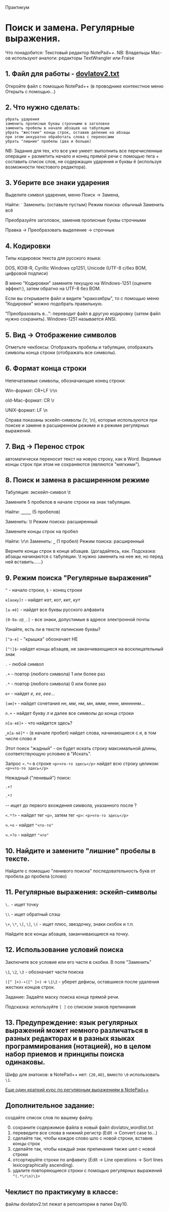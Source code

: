 Практикум

# Поиск и замена. Регулярные выражения.

Что понадобится: Текстовый редактор NotePad++.
NB: Владельцы Mac-ов используют аналоги: редакторы TextWrangler или Fraise

## 1. Файл для работы - [dovlatov2.txt](http://hseinstruments.wikispaces.com/file/view/dovlatov2.txt/452225060/dovlatov2.txt)

Откройте файл с помощью NotePad++ (в проводнике контекстное меню Открыть с помощью...)


## 2. Что нужно сделать:

    убрать ударения
    заменить прописные буквы строчными в заголовке
    заменить пробелы в начале абзацев на табуляцию
    убрать "жесткие" концы строк, оставив деление на абзацы
    при этом аккуратно обработать слова с переносами
    убрать "лишние" пробелы (два и больше)


NB: Задание для тех, кто все уже умеет: выполнить все перечисленные операции + разметить начало и конец прямой речи с помощью тега <speech> + составить список слов, не содержащих ударения и буквы ё (используя возможности текстового редактора).


## 3. Уберите все знаки ударения

Выделите символ ударения, меню Поиск → Замена,

Найти: `ˊ` Заменить: (оставьте пустым) Режим поиска: обычный Заменить всё

Преобразуйте заголовок, заменив прописные буквы строчными

Правка → Преобразовать выделение → строчные


## 4. Кодировки

Типы кодировок текста для русского языка:

DOS, KOI8-R, Cyrillic Windows cp1251, Unicode (UTF-8 с/без BOM, цифровой подписи)

В меню "Кодировки" замените текущую на Windows-1251 (оцените эффект:), затем обратно на UTF-8 без BOM.

Если вы открываете файл и видите "кракозябры", то с помощью меню "Кодировки" можно подобрать правильную.

"Преобразовать в...": переводит файл в другую кодировку (затем файл нужно сохранить). Windows-1251 называется ANSI.

## 5. Вид → Отображение символов

Отметьте чекбоксы: Отображать пробелы и табуляции, отображать символы конца строки (отображать все символы).

## 6. Формат конца строки

Непечатаемые символы, обозначающие конец строки:

Win-формат: CR+LF \r\n

old-Mac-формат: CR \r

UNIX-формат: LF \n

Справа показаны эскейп-символы (\r, \n), которые используются при поиске и замене в расширенном режиме и в режиме регулярных выражений.

## 7. Вид → Перенос строк

автоматически переносит текст на новую строку, как в Word. Видимые концы строк при этом не сохраняются (являются "мягкими").


## 8. Поиск и замена в расширенном режиме

Табуляция: экскейп-символ \t

Замените 5 пробелов в начале строки на знак табуляции.

Найти: ˽˽˽˽˽ (5 пробелов)

Заменить: \t Режим поиска: расширенный


Замените концы строк на пробел


Найти: \r\n Заменить: ˽ (1 пробел) Режим поиска: расширенный


Верните концы строк в конце абзацев.
(догадайтесь, как. Подсказка: абзацы начинаются с табуляции. \t нужно заменить на нее же, но перед ней вставить......)


## 9. Режим поиска "Регулярные выражения"


`^` - начало строки, `$` - конец строки

`к[аоиу]т` - найдет _кат_, _кот_, _кит_, _кут_

`[а-яё]` - найдет все буквы русского алфавита

`[0-9a-z@_.]` - все знаки, допустимые в адресе электронной почты

Узнайте, есть ли в тексте латинские буквы?


`[^а-я]` - "крышка" обозначает НЕ

`[^!]$`- найдет концы абзацев, не заканчивающиеся на восклицательный знак


`.` - любой символ

`.+` - повтор (любого символа) 1 или более раз

`.*` - повтор (любого символа) 0 или более раз


`е+` - найдет _е_, _ее_, _еее_...

`[нм]+` - найдет сочетания _нн_, _мм_, _нм_, _мн_, _ммм_, _нннн_, _мнннннм_...

`л.+` - найдет букву _л_ и далее все символы до конца строки

`л[а-яё]+` - что найдется здесь?

`˽я[а-яё]*` - (в начале пробел) найдет слова, начинающиеся с _я_, в том числе слово _я_

Этот поиск "жадный" - он будет искать строку максимальной длины, соответствующую условию в "Искать".

Запрос `<.*>` в строке `<p>что-то здесь</p>` найдет всю строку целиком: `<p>что-то здесь</p>`

Нежадный ("ленивый") поиск:

`.+?`

`.*?`

-- ищет до первого вхождения символа, указанного после ?

`<.*?>` - найдет тег `<p>`, затем тег `<p>`: `<p>что-то здесь</p>`

`ч.+о` - найдет `"что-то"`

`ч.+?о` - найдет `"что"`



## 10. Найдите и замените "лишние" пробелы в тексте.

Найдите с помощью "ленивого поиска" последовательность букв от пробела до пробела (слово)


## 11. Регулярные выражения: эскейп-символы

`\.` - ищет точку

`\\` - ищет обратный слэш

`\+`, `\*`, `\[`, `\]`, `\(` - ищет плюс, звездочку, знаки скобок и т.п.


Найдите все концы абзацев, заканчивающиеся на точку.



## 12. Использование условий поиска

Заключите все условие или его части в скобки. В поле "Заменить"

`\1`, `\2`, `\3` - обозначает части поиска

`([^ ]+)-∙([^ ]+)` → `\1\2` - уберет дефисы, оставшиеся после удаления жестких концов строк.

Задание: Задайте маску поиска конца прямой речи.

Подсказка: используйте `[ ]` со списком знаков препинания


## 13. Предупреждение: язык регулярных выражений может немного различаться в разных редакторах и в разных языках программирования (нотацией), но в целом набор приемов и принципы поиска одинаковы.

Шифр для знатоков: в NotePad++ нет: `{20,40}`, вместо `\0` использовать `\1`.

[Еще один краткий курс по регулярным выражениям в NotePad++](http://markantoniou.blogspot.ru/2008/06/notepad-how-to-use-regular-expressions.html)


## Дополнительное задание:
создайте список слов по вашему файлу.

0) сохраните содержимое файла в новый файл dovlatov_wordlist.txt  
1) переведите все слова в нижний регистр (Edit -> Convert case to...)   
2) сделайте так, чтобы каждое слово шло с новой строки, вставив концы строк  
3) сделайте так, чтобы каждый знак препинания также шел с новой строки  
4) отсортируйте строки по алфавиту (Edit -> Line operations -> Sort lines lexicographically ascending).  
5) удалите повторяющиеся строки с помощью регулярных выражений  
    `^(.*\r\n)\1+`  

## Чеклист по практикуму в классе:

файлы dovlatov2.txt лежат в репозитории в папке Day10.
